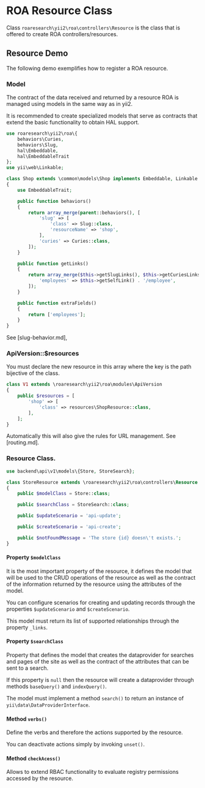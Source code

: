 ROA Resource Class
====================

Class `roaresearch\yii2\roa\controllers\Resource` is the class that is offered to create ROA
controllers/resources.

Resource Demo
---------------

The following demo exemplifies how to register a ROA resource.

### Model

The contract of the data received and returned by a resource ROA is managed
using models in the same way as in yii2.

It is recommended to create specialized models that serve as contracts that
extend the basic functionality to obtain HAL support.

```php
use roaresearch\yii2\roa\{
    behaviors\Curies,
    behaviors\Slug,
    hal\Embeddable,
    hal\EmbeddableTrait
};
use yii\web\Linkable;

class Shop extends \common\models\Shop implements Embeddable, Linkable
{
    use EmbeddableTrait;

    public function behaviors()
    {
        return array_merge(parent::behaviors(), [
            'slug' => [
                'class' => Slug::class,
                'resourceName' => 'shop',
            ],
            'curies' => Curies::class,
        ]);
    }

    public function getLinks()
    {
        return array_merge($this->getSlugLinks(), $this->getCuriesLinks(), [
            'employees' => $this->getSelfLink() . '/employee',
        ]);
    }

    public function extraFields()
    {
        return ['employees'];
    }
}
```

See [slug-behavior.md],

### ApiVersion::$resources

You must declare the new resource in this array where the key is the path
bijective of the class.

```php
class V1 extends \roaresearch\yii2\roa\modules\ApiVersion
{
    public $resources = [
        'shop' => [
            'class' => resources\ShopResource::class,
        ],
    ];
}
```

Automatically this will also give the rules for URL management.
See [routing.md].

### Resource Class.

```php
use backend\api\v1\models\{Store, StoreSearch};

class StoreResource extends \roaresearch\yii2\roa\controllers\Resource
{
    public $modelClass = Store::class;

    public $searchClass = StoreSearch::class;

    public $updateScenario = 'api-update';

    public $createScenario = 'api-create';

    public $notFoundMessage = 'The store {id} doesn\'t exists.';
}
```

#### Property `$modelClass`

It is the most important property of the resource, it defines the model that will be used to
the CRUD operations of the resource as well as the contract of the information
returned by the resource using the attributes of the model.

You can configure scenarios for creating and updating records
through the properties `$updateScenario` and `$createScenario`.

This model must return its list of supported relationships through the
property `_links`.

#### Property `$searchClass`

Property that defines the model that creates the dataprovider for searches and
pages of the site as well as the contract of the attributes that can be sent
to a search.

If this property is `null` then the resource will create a dataprovider through
methods `baseQuery()` and `indexQuery()`.

The model must implement a method `search()` to return an instance of
`yii\data\DataProviderInterface`.

#### Method `verbs()`

Define the verbs and therefore the actions supported by the resource.

You can deactivate actions simply by invoking `unset()`.

#### Method `checkAcess()`

Allows to extend RBAC functionality to evaluate registry permissions
accessed by the resource.
